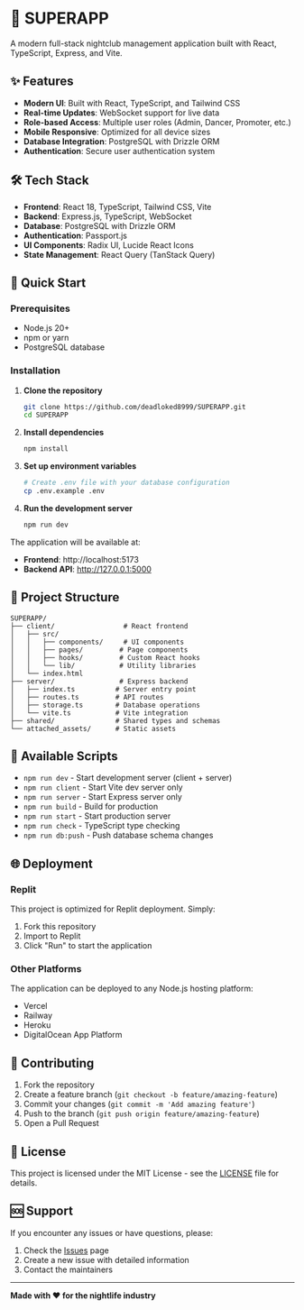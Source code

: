 # 🚀 SUPERAPP

A modern full-stack nightclub management application built with React, TypeScript, Express, and Vite.

## ✨ Features

- **Modern UI**: Built with React, TypeScript, and Tailwind CSS
- **Real-time Updates**: WebSocket support for live data
- **Role-based Access**: Multiple user roles (Admin, Dancer, Promoter, etc.)
- **Mobile Responsive**: Optimized for all device sizes
- **Database Integration**: PostgreSQL with Drizzle ORM
- **Authentication**: Secure user authentication system

## 🛠️ Tech Stack

- **Frontend**: React 18, TypeScript, Tailwind CSS, Vite
- **Backend**: Express.js, TypeScript, WebSocket
- **Database**: PostgreSQL with Drizzle ORM
- **Authentication**: Passport.js
- **UI Components**: Radix UI, Lucide React Icons
- **State Management**: React Query (TanStack Query)

## 🚀 Quick Start

### Prerequisites

- Node.js 20+
- npm or yarn
- PostgreSQL database

### Installation

1. **Clone the repository**
   ```bash
   git clone https://github.com/deadloked8999/SUPERAPP.git
   cd SUPERAPP
   ```

2. **Install dependencies**
   ```bash
   npm install
   ```

3. **Set up environment variables**
   ```bash
   # Create .env file with your database configuration
   cp .env.example .env
   ```

4. **Run the development server**
   ```bash
   npm run dev
   ```

The application will be available at:
- **Frontend**: http://localhost:5173
- **Backend API**: http://127.0.0.1:5000

## 📁 Project Structure

```
SUPERAPP/
├── client/                 # React frontend
│   ├── src/
│   │   ├── components/     # UI components
│   │   ├── pages/         # Page components
│   │   ├── hooks/         # Custom React hooks
│   │   └── lib/           # Utility libraries
│   └── index.html
├── server/                # Express backend
│   ├── index.ts          # Server entry point
│   ├── routes.ts         # API routes
│   ├── storage.ts        # Database operations
│   └── vite.ts           # Vite integration
├── shared/               # Shared types and schemas
└── attached_assets/      # Static assets
```

## 🎯 Available Scripts

- `npm run dev` - Start development server (client + server)
- `npm run client` - Start Vite dev server only
- `npm run server` - Start Express server only
- `npm run build` - Build for production
- `npm run start` - Start production server
- `npm run check` - TypeScript type checking
- `npm run db:push` - Push database schema changes

## 🌐 Deployment

### Replit
This project is optimized for Replit deployment. Simply:
1. Fork this repository
2. Import to Replit
3. Click "Run" to start the application

### Other Platforms
The application can be deployed to any Node.js hosting platform:
- Vercel
- Railway
- Heroku
- DigitalOcean App Platform

## 🤝 Contributing

1. Fork the repository
2. Create a feature branch (`git checkout -b feature/amazing-feature`)
3. Commit your changes (`git commit -m 'Add amazing feature'`)
4. Push to the branch (`git push origin feature/amazing-feature`)
5. Open a Pull Request

## 📄 License

This project is licensed under the MIT License - see the [LICENSE](LICENSE) file for details.

## 🆘 Support

If you encounter any issues or have questions, please:
1. Check the [Issues](https://github.com/deadloked8999/SUPERAPP/issues) page
2. Create a new issue with detailed information
3. Contact the maintainers

---

**Made with ❤️ for the nightlife industry** 